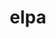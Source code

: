 ---
title: "elpa"
layout: cache
categories: [package, develop-2025-06-01]
meta: {"compilers": ["gcc@12.3.0"], "num_specs": 1, "num_specs_by_stack": {"root": 1, "tutorial": 1}, "oss": ["ubuntu22.04"], "platforms": ["linux"], "stacks": ["root", "tutorial"], "targets": ["x86_64_v3"], "versions": ["2025.01.001"]}
spec_details: [{"compiler": "gcc@12.3.0", "hash": "qbtkfu3cdypop5wy3aatzuopllwn2vnl", "os": "ubuntu22.04", "platform": "linux", "size": "-", "stacks": ["root", "tutorial"], "target": "x86_64_v3", "variants": ["~autotune", "build_system=autotools", "~cuda", "+mpi", "+openmp", "patches:=90f18c8", "~rocm"], "versions": ["2025.01.001"]}]
---